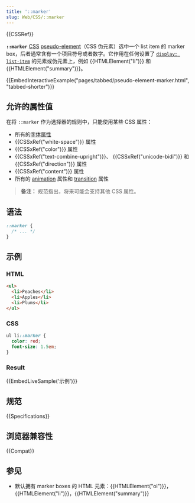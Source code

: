 ```yaml
---
title: '::marker'
slug: Web/CSS/::marker
---
```


{{CSSRef}}

**`::marker`** [CSS](/zh-CN/docs/Web/CSS) [pseudo-element](/zh-CN/CSS/Pseudo-elements)（CSS 伪元素）选中一个 list item 的 marker box，后者通常含有一个项目符号或者数字。它作用在任何设置了 [`display: list-item`](/zh-CN/docs/Web/CSS/display) 的元素或伪元素上，例如 {{HTMLElement("li")}} 和 {{HTMLElement("summary")}}。

{{EmbedInteractiveExample("pages/tabbed/pseudo-element-marker.html", "tabbed-shorter")}}

## 允许的属性值

在将 `::marker` 作为选择器的规则中，只能使用某些 CSS 属性：

- 所有的[字体属性](/zh-CN/docs/Web/CSS/CSS_Fonts)
- {{CSSxRef("white-space")}} 属性
- {{CSSxRef("color")}} 属性
- {{CSSxRef("text-combine-upright")}}、 {{CSSxRef("unicode-bidi")}} 和 {{CSSxRef("direction")}} 属性
- {{CSSxRef("content")}} 属性
- 所有的 [animation](/zh-CN/docs/Web/CSS/CSS_Animations#properties) 属性和 [transition](/zh-CN/docs/Web/CSS/CSS_Transitions#properties) 属性


> **备注：** 规范指出，将来可能会支持其他 CSS 属性。

## 语法

```css
::marker {
  /* ... */
}
```

## 示例

### HTML

```html
<ul>
  <li>Peaches</li>
  <li>Apples</li>
  <li>Plums</li>
</ul>
```

### CSS

```css
ul li::marker {
  color: red;
  font-size: 1.5em;
}
```

### Result

{{EmbedLiveSample('示例')}}

## 规范

{{Specifications}}

## 浏览器兼容性

{{Compat}}

## 参见

- 默认拥有 marker boxes 的 HTML 元素：{{HTMLElement("ol")}}，{{HTMLElement("li")}}，{{HTMLElement("summary")}}
